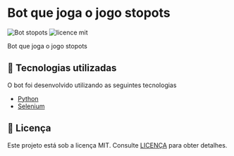 # Bot que joga o jogo stopots

![Bot stopots](https://img.shields.io/badge/stopots-bot-blue)
![licence mit](https://img.shields.io/github/license/leosantosx/Ecoleta)

<p>Bot que joga o jogo stopots</p>

## 🚀 Tecnologias utilizadas

O bot foi desenvolvido utilizando as seguintes tecnologias

- [Python](https://www.python.org/)
- [Selenium](https://selenium-python.readthedocs.io/)


## 📝 Licença

Este projeto está sob a licença MIT. Consulte [LICENÇA](https://github.com/leosantosx/Ecoleta/blob/master/LICENSE) para obter detalhes.

